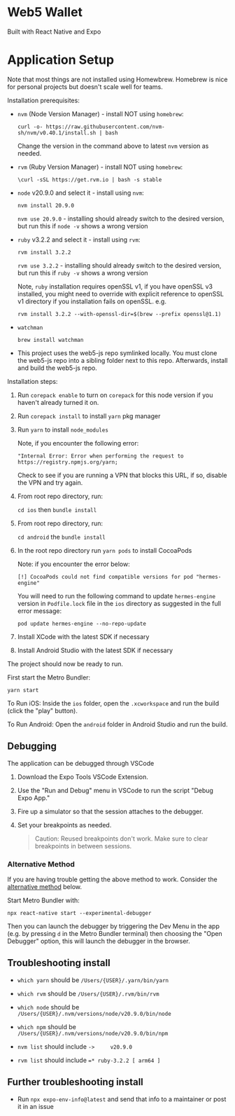 # Web5 Wallet

Built with React Native and Expo

# Application Setup

Note that most things are not installed using Homewbrew. Homebrew is nice for personal projects but doesn't scale well for teams.

Installation prerequisites:

- `nvm` (Node Version Manager) - install NOT using `homebrew`:

  `curl -o- https://raw.githubusercontent.com/nvm-sh/nvm/v0.40.1/install.sh | bash`

  Change the version in the command above to latest `nvm` version as needed.

- `rvm` (Ruby Version Manager) - install NOT using `homebrew`:

  `\curl -sSL https://get.rvm.io | bash -s stable`

- `node` v20.9.0 and select it - install using `nvm`:

  `nvm install 20.9.0`

  `nvm use 20.9.0` - installing should already switch to the desired version, but run this if `node -v` shows a wrong version

- `ruby` v3.2.2 and select it - install using `rvm`:

  `rvm install 3.2.2`

  `rvm use 3.2.2` - installing should already switch to the desired version, but run this if `ruby -v` shows a wrong version

  Note, `ruby` installation requires openSSL v1, if you have openSSL v3 installed, you might need to override with explicit reference to openSSL v1 directory if you installation fails on openSSL. e.g.

  `rvm install 3.2.2 --with-openssl-dir=$(brew --prefix openssl@1.1)`

- `watchman`

  `brew install watchman`

- This project uses the web5-js repo symlinked locally. You must clone the web5-js repo into a sibling folder next to this repo. Afterwards, install and build the web5-js repo.

Installation steps:

1. Run `corepack enable` to turn on `corepack` for this node version if you haven't already turned it on.

2. Run `corepack install` to install `yarn` pkg manager

3. Run `yarn` to install `node_modules`

   Note, if you encounter the following error:

   ```
   "Internal Error: Error when performing the request to https://registry.npmjs.org/yarn;
   ```

   Check to see if you are running a VPN that blocks this URL, if so, disable the VPN and try again.

4. From root repo directory, run:

   `cd ios` then `bundle install`

5. From root repo directory, run:

   `cd android` the `bundle install`

6. In the root repo directory run `yarn pods` to install CocoaPods

   Note: if you encounter the error below:

   ```
   [!] CocoaPods could not find compatible versions for pod "hermes-engine"
   ```

   You will need to run the following command to update `hermes-engine` version in `Podfile.lock` file in the `ios` directory as suggested in the full error message:

   `pod update hermes-engine --no-repo-update`

7. Install XCode with the latest SDK if necessary

8. Install Android Studio with the latest SDK if necessary

The project should now be ready to run.

First start the Metro Bundler:

`yarn start`

To Run iOS: Inside the `ios` folder, open the `.xcworkspace` and run the build (click the "play" button).

To Run Android: Open the `android` folder in Android Studio and run the build.

## Debugging

The application can be debugged through VSCode

1. Download the Expo Tools VSCode Extension.
2. Use the "Run and Debug" menu in VSCode to run the script "Debug Expo App."
3. Fire up a simulator so that the session attaches to the debugger.
4. Set your breakpoints as needed.

   > Caution: Reused breakpoints don't work. Make sure to clear breakpoints in between sessions.

### Alternative Method

If you are having trouble getting the above method to work. Consider the [alternative method](https://reactnative.dev/docs/debugging?js-debugger=new-debugger#opening-the-debugger) below.

Start Metro Bundler with:

`npx react-native start --experimental-debugger`

Then you can launch the debugger by triggering the Dev Menu in the app (e.g. by pressing `d` in the Metro Bundler terminal) then choosing the "Open Debugger" option, this will launch the debugger in the browser.

## Troubleshooting install

- `which yarn` should be `/Users/{USER}/.yarn/bin/yarn`

- `which rvm` should be `/Users/{USER}/.rvm/bin/rvm`

- `which node` should be `/Users/{USER}/.nvm/versions/node/v20.9.0/bin/node`

- `which npm` should be `/Users/{USER}/.nvm/versions/node/v20.9.0/bin/npm`

- `nvm list` should include `->     v20.9.0`

- `rvm list` should include `=* ruby-3.2.2 [ arm64 ]`

## Further troubleshooting install

- Run `npx expo-env-info@latest` and send that info to a maintainer or post it in an issue
